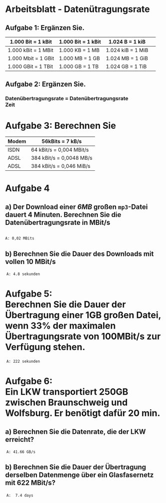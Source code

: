 # Arbeitsblatt - Daten&uuml;tragungsrate



## Aufgabe 1: Erg&auml;nzen Sie.

| 1.000 Bit = 1 kBit | 1.000 Bit = 1 kBit | 1.024 B = 1 kiB |  |
| ------------------ | ---- | ------------------ | ---------------- |
| 1.000 kBit = 1 MBit | 1.000 KB = 1 MB | 1.024 kiB = 1 MiB |      |
| 1.000 Mbit = 1 GBit | 1.000 MB = 1 GB | 1.024 MB = 1 GiB ||
| 1.000 GBit = 1 TBit | 1.000 GB  = 1 TB | 1.024 GB = 1 TiB ||



## Aufgabe 2: Erg&auml;nzen Sie.

### Daten&uuml;bertragungsrate  = Daten&uuml;bertragungsrate <br> 							Zeit

# Aufgabe 3: Berechnen Sie



| Modem | 56kBits =  7 kB/s |
| ----- | -------------- |
| ISDN      |   64 kBit/s = 0,004 MBit/s       |
| ADSL | 384 kBit/s = 0,0048 MB/s |
| ADSL | 384 kBit/s = 0,046 MiB/s |



# Aufgabe 4

## a) Der Download einer *6MB* gro&szlig;en `mp3`-Datei dauert 4 Minuten. Berechnen Sie die Daten&uuml;bertragungsrate in MBit/s

`																								A: 0,02 MBits`



## b) Berechnen Sie die Dauer des Downloads mit vollen 10 MBit/s

​																							`A: 4.8 sekunden`





# Aufgabe 5: <br> Berechnen Sie die Dauer der &Uuml;bertragung einer 1GB gro&szlig;en Datei, wenn 33% der maximalen &Uuml;bertragungsrate von 100MBit/s zur Verf&uuml;gung stehen.

​																				`A: 222 sekunden`



# Aufgabe 6: <br> Ein LKW transportiert 250GB zwischen Braunschweig und Wolfsburg. Er ben&ouml;tigt daf&uuml;r 20 min.

## a) Berechnen Sie die Datenrate, die der LKW erreicht?

​																		`A: 41.66 GB/s `

## b) Berechnen Sie die Dauer der &Uuml;bertragung derselben Datenmenge &uuml;ber ein Glasfasernetz mit 622 MBit/s?

​																									`A:  7.4 days`




